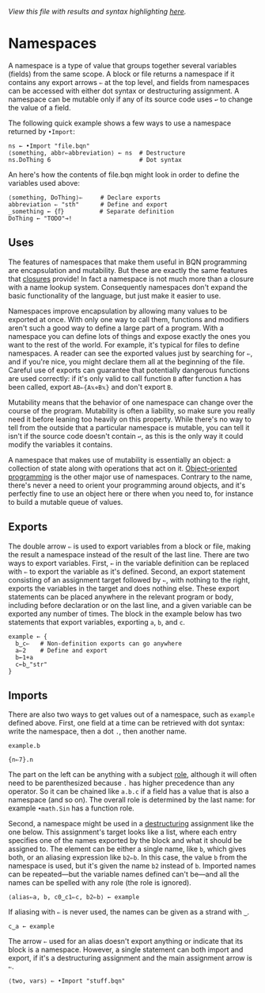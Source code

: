 *View this file with results and syntax highlighting [here](https://mlochbaum.github.io/BQN/doc/namespace.html).*

# Namespaces

A namespace is a type of value that groups together several variables (fields) from the same scope. A block or file returns a namespace if it contains any export arrows `⇐` at the top level, and fields from namespaces can be accessed with either dot syntax or destructuring assignment. A namespace can be mutable only if any of its source code uses `↩` to change the value of a field.

The following quick example shows a few ways to use a namespace returned by `•Import`:

    ns ← •Import "file.bqn"
    ⟨something, abbr⇐abbreviation⟩ ← ns  # Destructure
    ns.DoThing 6                         # Dot syntax

An here's how the contents of file.bqn might look in order to define the variables used above:

    ⟨something, DoThing⟩⇐     # Declare exports
    abbreviation ⇐ "sth"      # Define and export
    _something ← {𝕗}          # Separate definition
    DoThing ← "TODO"⊸!

## Uses

The features of namespaces that make them useful in BQN programming are encapsulation and mutability. But these are exactly the same features that [closures](lexical.md#closures) provide! In fact a namespace is not much more than a closure with a name lookup system. Consequently namespaces don't expand the basic functionality of the language, but just make it easier to use.

Namespaces improve encapsulation by allowing many values to be exported at once. With only one way to call them, functions and modifiers aren't such a good way to define a large part of a program. With a namespace you can define lots of things and expose exactly the ones you want to the rest of the world. For example, it's typical for files to define namespaces. A reader can see the exported values just by searching for `⇐`, and if you're nice, you might declare them all at the beginning of the file. Careful use of exports can guarantee that potentially dangerous functions are used correctly: if it's only valid to call function `B` after function `A` has been called, export `AB⇐{A𝕩⋄B𝕩}` and don't export `B`.

Mutability means that the behavior of one namespace can change over the course of the program. Mutability is often a liability, so make sure you really need it before leaning too heavily on this property. While there's no way to tell from the outside that a particular namespace is mutable, you can tell it isn't if the source code doesn't contain `↩`, as this is the only way it could modify the variables it contains.

A namespace that makes use of mutability is essentially an object: a collection of state along with operations that act on it. [Object-oriented programming](oop.md) is the other major use of namespaces. Contrary to the name, there's never a need to orient your programming around objects, and it's perfectly fine to use an object here or there when you need to, for instance to build a mutable queue of values.

## Exports

The double arrow `⇐` is used to export variables from a block or file, making the result a namespace instead of the result of the last line. There are two ways to export variables. First, `←` in the variable definition can be replaced with `⇐` to export the variable as it's defined. Second, an export statement consisting of an assignment target followed by `⇐`, with nothing to the right, exports the variables in the target and does nothing else. These export statements can be placed anywhere in the relevant program or body, including before declaration or on the last line, and a given variable can be exported any number of times. The block in the example below has two statements that export variables, exporting `a`, `b`, and `c`.

    example ← {
      b‿c⇐   # Non-definition exports can go anywhere
      a⇐2    # Define and export
      b←1+a
      c←b‿"str"
    }

## Imports

There are also two ways to get values out of a namespace, such as `example` defined above. First, one field at a time can be retrieved with dot syntax: write the namespace, then a dot `.`, then another name.

    example.b

    {n⇐7}.n

The part on the left can be anything with a subject [role](expression.md#syntactic-role), although it will often need to be parenthesized because `.` has higher precedence than any operator. So it can be chained like `a.b.c` if a field has a value that is also a namespace (and so on). The overall role is determined by the last name: for example `•math.Sin` has a function role.

Second, a namespace might be used in a [destructuring](expression.md#destructuring) assignment like the one below. This assignment's target looks like a list, where each entry specifies one of the names exported by the block and what it should be assigned to. The element can be either a single name, like `b`, which gives both, or an aliasing expression like `b2⇐b`. In this case, the value `b` from the namespace is used, but it's given the name `b2` instead of `b`. Imported names can be repeated—but the variable names defined can't be—and all the names can be spelled with any role (the role is ignored).

    ⟨alias⇐a, b, c0‿c1⇐c, b2⇐b⟩ ← example

If aliasing with `⇐` is never used, the names can be given as a strand with `‿`.

    c‿a ← example

The arrow `⇐` used for an alias doesn't export anything or indicate that its block is a namespace. However, a single statement can both import and export, if it's a destructuring assignment and the main assignment arrow is `⇐`.

    ⟨two, vars⟩ ⇐ •Import "stuff.bqn"
